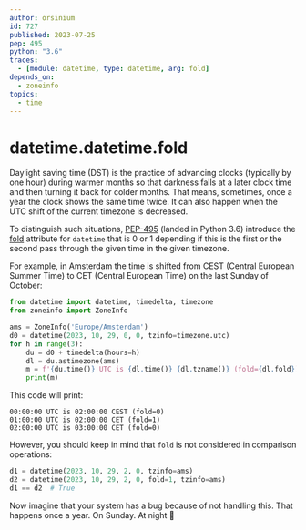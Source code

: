 ```yaml
---
author: orsinium
id: 727
published: 2023-07-25
pep: 495
python: "3.6"
traces:
  - [module: datetime, type: datetime, arg: fold]
depends_on:
  - zoneinfo
topics:
  - time
---
```


# datetime.datetime.fold

Daylight saving time (DST) is the practice of advancing clocks (typically by one hour) during warmer months so that darkness falls at a later clock time and then turning it back for colder months. That means, sometimes, once a year the clock shows the same time twice. It can also happen when the UTC shift of the current timezone is decreased.

To distinguish such situations, [PEP-495](https://peps.python.org/pep-0495/) (landed in Python 3.6) introduce the [fold](https://docs.python.org/3/library/datetime.html#datetime.datetime.fold) attribute for `datetime` that is 0 or 1 depending if this is the first or the second pass through the given time in the given timezone.

For example, in Amsterdam the time is shifted from CEST (Central European Summer Time) to CET (Central European Time) on the last Sunday of October:

```python
from datetime import datetime, timedelta, timezone
from zoneinfo import ZoneInfo

ams = ZoneInfo('Europe/Amsterdam')
d0 = datetime(2023, 10, 29, 0, 0, tzinfo=timezone.utc)
for h in range(3):
    du = d0 + timedelta(hours=h)
    dl = du.astimezone(ams)
    m = f'{du.time()} UTC is {dl.time()} {dl.tzname()} (fold={dl.fold})'
    print(m)
```

This code will print:

```text
00:00:00 UTC is 02:00:00 CEST (fold=0)
01:00:00 UTC is 02:00:00 CET (fold=1)
02:00:00 UTC is 03:00:00 CET (fold=0)
```

However, you should keep in mind that `fold` is not considered in comparison operations:

```python
d1 = datetime(2023, 10, 29, 2, 0, tzinfo=ams)
d2 = datetime(2023, 10, 29, 2, 0, fold=1, tzinfo=ams)
d1 == d2  # True
```

Now imagine that your system has a bug because of not handling this. That happens once a year. On Sunday. At night 🌚
